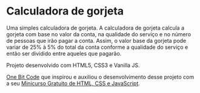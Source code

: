 # Calculadora de gorjeta
Uma simples calculadora de gorjeta.
A calculadora de gorjeta calcula a gorjeta com base no valor da conta, na qualidade do serviço e no número de pessoas que irão pagar a conta. Assim, o valor base da gorjeta pode variar de 25% à 5% do total da conta conforme a qualidade do serviço e então ser dividido entre aqueles que pagarão.

Projeto desenvolvido com HTML5, CSS3 e Vanilla JS.

[One Bit Code](https://onebitcode.com/) que inspirou e auxiliou o desenvolvimento desse projeto com a seu [Minicurso Gratuito de HTML, CSS e JavaScript](https://start.onebitcode.com/).
